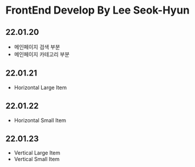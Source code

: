 # FrontEnd Develop By Lee Seok-Hyun

## 22.01.20

- 메인페이지 검색 부분
- 메인페이지 카테고리 부분

## 22.01.21

- Horizontal Large Item

## 22.01.22

- Horizontal Small Item

## 22.01.23

- Vertical Large Item
- Vertical Small Item
